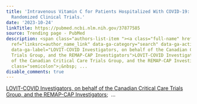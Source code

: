 ```yaml
---
title: 'Intravenous Vitamin C for Patients Hospitalized With COVID-19: Two Harmonized
  Randomized Clinical Trials.'
date: '2023-10-24'
linkTitle: https://pubmed.ncbi.nlm.nih.gov/37877585
source: Trending page - PubMed
description: <span class="authors-list-item "><a class="full-name" href="https://pubmed.ncbi.nlm.nih.gov/?term=LOVIT-COVID+Investigators%2C+on+behalf+of+the+Canadian+Critical+Care+Trials+Group%2C+and+the+REMAP-CAP+Investigators%5BCorporate+Author%5D"
  ref="linksrc=author_name_link" data-ga-category="search" data-ga-action="author_link"
  data-ga-label="LOVIT-COVID Investigators, on behalf of the Canadian Critical Care
  Trials Group, and the REMAP-CAP Investigators">LOVIT-COVID Investigators, on behalf
  of the Canadian Critical Care Trials Group, and the REMAP-CAP Investigators</a><span
  class="semicolon">;&nbsp; ...
disable_comments: true
---
```

<span class="authors-list-item "><a class="full-name" href="https://pubmed.ncbi.nlm.nih.gov/?term=LOVIT-COVID+Investigators%2C+on+behalf+of+the+Canadian+Critical+Care+Trials+Group%2C+and+the+REMAP-CAP+Investigators%5BCorporate+Author%5D" ref="linksrc=author_name_link" data-ga-category="search" data-ga-action="author_link" data-ga-label="LOVIT-COVID Investigators, on behalf of the Canadian Critical Care Trials Group, and the REMAP-CAP Investigators">LOVIT-COVID Investigators, on behalf of the Canadian Critical Care Trials Group, and the REMAP-CAP Investigators</a><span class="semicolon">;&nbsp; ...
